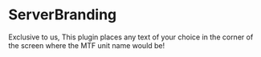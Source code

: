 # ServerBranding


Exclusive to us, This plugin places any text of your choice in the corner of the screen where the MTF unit name would be!
